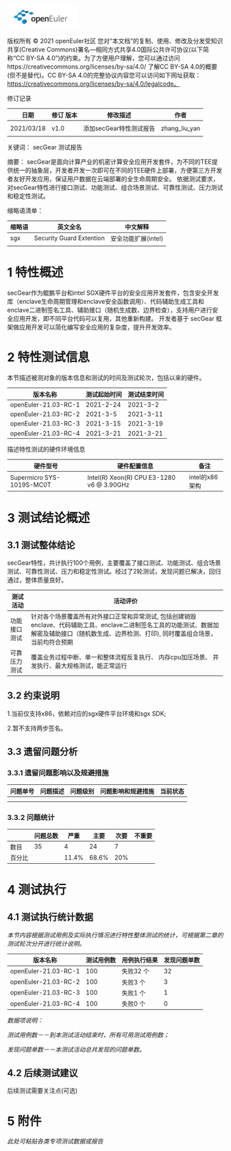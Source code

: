 ![openEuler ico](../../images/openEuler.png)

版权所有 © 2021  openEuler社区
 您对“本文档”的复制、使用、修改及分发受知识共享(Creative Commons)署名—相同方式共享4.0国际公共许可协议(以下简称“CC BY-SA 4.0”)的约束。为了方便用户理解，您可以通过访问https://creativecommons.org/licenses/by-sa/4.0/ 了解CC BY-SA 4.0的概要 (但不是替代)。CC BY-SA 4.0的完整协议内容您可以访问如下网址获取：https://creativecommons.org/licenses/by-sa/4.0/legalcode。

修订记录

| 日期     | 修订   版本 | 修改描述                | 作者 |
| ----     | ----------- | --------              | ----        |
|          |             |                       |             |
|2021/03/18|     v1.0    | 添加secGear特性测试报告 |zhang_liu_yan|
|          |             |                        |             |

 关键词： secGear 测试报告 

 

摘要：
secGear是面向计算产业的机密计算安全应用开发套件，为不同的TEE提供统一的抽象层，开发者开发一次即可在不同的TEE硬件上部署，方便第三方开发者友好开发应用，保证用户数据在云端部署的全生命周期安全。
依据测试要求，对secGear特性进行接口测试、功能测试、组合场景测试、可靠性测试、压力测试和稳定性测试。

 

缩略语清单：

| 缩略语 | 英文全名                   |          中文解释   |
| ------ | --------                 |--------              |
| sgx    | Security Guard Extention |   安全功能扩展(intel) |
|        |                          |          |

# 1     特性概述

secGear作为鲲鹏平台和intel SGX硬件平台的安全应用开发套件，包含安全开发库（enclave生命周期管理和enclave安全函数调用）、代码辅助生成工具和enclave二进制签名工具、辅助接口（随机生成数、边界检查），支持用户进行安全应用开发，即不同平台代码可以复用，其他重新构建。
开发者基于 secGear 框架做应用开发可以简化编写安全应用的复杂度，提升开发效率。

# 2     特性测试信息

本节描述被测对象的版本信息和测试的时间及测试轮次，包括以来的硬件。

| 版本名称            | 测试起始时间 | 测试结束时间 |
| --------           | ------------ | -----------|
|openEuler-21.03-RC-1| 2021-2-24   |   2021-3-2   |
|openEuler-21.03-RC-2| 2021-3-5    |   2021-3-11  |
|openEuler-21.03-RC-3| 2021-3-15   |   2021-3-19  |
|openEuler-21.03-RC-4| 2021-3-21   |   2021-3-21  |

描述特性测试的硬件环境信息

| 硬件型号                  | 硬件配置信息                                |  备注         |
| --------                 | ------------                                | ----         |
| Supermicro SYS-1019S-MC0T| Intel(R) Xeon(R) CPU E3-1280 v6 @ 3.90GHz   |intel的x86架构 |

# 3     测试结论概述

## 3.1   测试整体结论

secGear特性，共计执行100个用例，主要覆盖了接口测试、功能测试、组合场景测试、可靠性测试、压力和稳定性测试。经过了2轮测试，发现问题已解决，回归通过，整体质量良好。

| 测试活动     | 活动评价  |
| --------    | --------                                                                                |
| 功能接口测试 |针对各个场景覆盖所有对外接口正常和异常测试,  包括创建销毁enclave、代码辅助工具、enclave二进制签名工具的功能测试、数据加解密及辅助接口（随机数生成、边界检测、打印), 同时覆盖组合场景，当前均符合预期 |
| 可靠压力测试 |  覆盖业务过程中断、单一和整体流程反复执行、 内存cpu加压场景、 并发执行、最大规格测试，能正常运行 |


## 3.2   约束说明

1.当前仅支持x86，依赖对应的sgx硬件平台环境和sgx SDK;

2.暂不支持两步签名。


## 3.3   遗留问题分析

### 3.3.1 遗留问题影响以及规避措施

| 问题单号 | 问题描述 | 问题级别 | 问题影响和规避措施 | 当前状态 |
| -------- | -------- | -------- | ------------------ | -------- |
|          |          |          |                    |          |
|          |          |          |                    |          |

### 3.3.2 问题统计

|        | 问题总数 | 严重 | 主要 | 次要 | 不重要 |
| ------ | -------- | ---- | ---- | ---- | ------ |
| 数目   |     35   |   4  |  24  |  7   |        |
| 百分比 |          |   11.4%   |    68.6%  |   20%   |        |

# 4     测试执行

## 4.1   测试执行统计数据

*本节内容根据测试用例及实际执行情况进行特性整体测试的统计，可根据第二章的测试轮次分开进行统计说明。*

| 版本名称              | 测试用例数 | 用例执行结果 | 发现问题单数 |
| --------             | ---------- | ------------ | ------------ |
|openEuler-21.03-RC-1  |   100      |  失败32 个    |     32       |
|openEuler-21.03-RC-2  |   100      |  失败3 个     |      3       |
|openEuler-21.03-RC-3  |   100      |  失败1 个     |      1       |
|openEuler-21.03-RC-4  |   100      |  失败0 个     |      0       |

*数据项说明：*

*测试用例数－－到本测试活动结束时，所有可用测试用例数；*

*发现问题单数－－本测试活动总共发现的问题单数。*

## 4.2   后续测试建议

后续测试需要关注点(可选)

# 5     附件

*此处可粘贴各类专项测试数据或报告*

 



 

 
